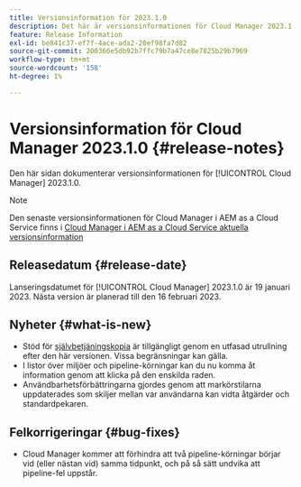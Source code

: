 ```yaml
---
title: Versionsinformation för 2023.1.0
description: Det här är versionsinformationen för Cloud Manager 2023.1.0.
feature: Release Information
exl-id: be841c37-ef7f-4ace-ada2-20ef98fa7d82
source-git-commit: 200366e5db92b7ffc79b7a47ce8e7825b29b7969
workflow-type: tm+mt
source-wordcount: '158'
ht-degree: 1%

---
```


# Versionsinformation för Cloud Manager 2023.1.0 {#release-notes}

Den här sidan dokumenterar versionsinformationen för [!UICONTROL Cloud Manager] 2023.1.0.

>[!NOTE]
>
>Den senaste versionsinformationen för Cloud Manager i AEM as a Cloud Service finns i [Cloud Manager i AEM as a Cloud Service aktuella versionsinformation](https://experienceleague.adobe.com/docs/experience-manager-cloud-service/content/implementing/using-cloud-manager/release-notes-cloud-manager/release-notes-cm-current.html)

## Releasedatum {#release-date}

Lanseringsdatumet för [!UICONTROL Cloud Manager] 2023.1.0 är 19 januari 2023. Nästa version är planerad till den 16 februari 2023.

## Nyheter {#what-is-new}

* Stöd för [självbetjäningskopia](/help/using/content-copy.md) är tillgängligt genom en utfasad utrullning efter den här versionen. Vissa begränsningar kan gälla.
* I listor över miljöer och pipeline-körningar kan du nu komma åt information genom att klicka på den enskilda raden.
* Användbarhetsförbättringarna gjordes genom att markörstilarna uppdaterades som skiljer mellan var användarna kan vidta åtgärder och standardpekaren.

## Felkorrigeringar {#bug-fixes}

* Cloud Manager kommer att förhindra att två pipeline-körningar börjar vid (eller nästan vid) samma tidpunkt, och på så sätt undvika att pipeline-fel uppstår.
